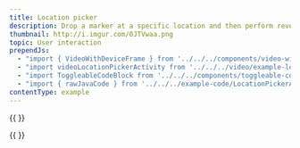```yaml
---
title: Location picker
description: Drop a marker at a specific location and then perform reverse geocoding.
thumbnail: http://i.imgur.com/0JTVwaa.png
topic: User interaction
prependJs:
  - "import { VideoWithDeviceFrame } from '../../../components/video-with-device-frame'"
  - "import videoLocationPickerActivity from '../../../video/example-location-picker-activity.mp4'"
  - "import ToggleableCodeBlock from '../../../components/toggleable-code-block'"
  - "import { rawJavaCode } from '../../../example-code/LocationPickerActivity.js'"
contentType: example
---
```


{{
  <VideoWithDeviceFrame
    videoFile={videoLocationPickerActivity}
    rotation="horizontal"
    device="pixel-2"
  />
}}

<!-- Any notes about this example would go here.  -->

{{
  <ToggleableCodeBlock
    java={rawJavaCode}
  />
}}
